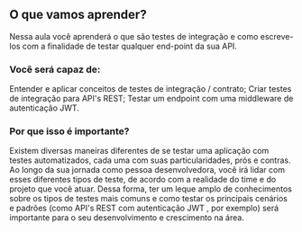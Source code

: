 ## O que vamos aprender?
Nessa aula você aprenderá o que são testes de integração e como escreve-los com a finalidade de testar qualquer end-point da sua API.

### Você será capaz de:
Entender e aplicar conceitos de testes de integração / contrato;
Criar testes de integração para API's REST;
Testar um endpoint com uma middleware de autenticação JWT.

### Por que isso é importante?
Existem diversas maneiras diferentes de se testar uma aplicação com testes automatizados, cada uma com suas particularidades, prós e contras.
Ao longo da sua jornada como pessoa desenvolvedora, você irá lidar com esses diferentes tipos de teste, de acordo com a realidade do time e do projeto que você atuar.
Dessa forma, ter um leque amplo de conhecimentos sobre os tipos de testes mais comuns e como testar os principais cenários e padrões (como API's REST com autenticação JWT , por exemplo) será importante para o seu desenvolvimento e crescimento na área.


